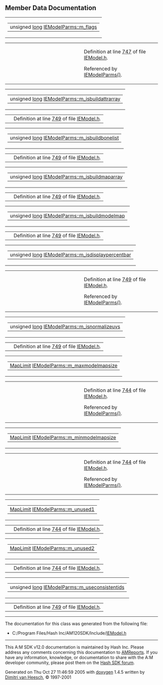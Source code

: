 ## Member Data Documentation

<span id="de812cb8066aad908294b43ef4b363df" class="anchor"></span>

<table class="mdTable" data-cellpadding="2" data-cellspacing="0">
<colgroup>
<col style="width: 100%" />
</colgroup>
<tbody>
<tr>
<td class="mdRow"><table data-cellpadding="0" data-cellspacing="0" data-border="0">
<tbody>
<tr>
<td class="md" data-nowrap="" data-valign="top">unsigned <a href="Rave_8h.md#f03dc93db7c58a69ed5c83e1fa49cf0e" class="el">long</a> <a href="classIEModelParms.md#de812cb8066aad908294b43ef4b363df" class="el">IEModelParms::m_flags</a></td>
</tr>
</tbody>
</table></td>
</tr>
</tbody>
</table>

<table data-cellspacing="5" data-cellpadding="0" data-border="0">
<colgroup>
<col style="width: 50%" />
<col style="width: 50%" />
</colgroup>
<tbody>
<tr>
<td> </td>
<td><p>Definition at line <a href="IEModel_8h-source.md#l00747" class="el">747</a> of file <a href="IEModel_8h-source.md" class="el">IEModel.h</a>.</p>
<p>Referenced by <a href="IEModel_8h-source.md#l00759" class="el">IEModelParms()</a>.</p></td>
</tr>
</tbody>
</table>

<span id="cdeecd4052e7db38d5e07f9bf45f3132" class="anchor"></span>

<table class="mdTable" data-cellpadding="2" data-cellspacing="0">
<colgroup>
<col style="width: 100%" />
</colgroup>
<tbody>
<tr>
<td class="mdRow"><table data-cellpadding="0" data-cellspacing="0" data-border="0">
<tbody>
<tr>
<td class="md" data-nowrap="" data-valign="top">unsigned <a href="Rave_8h.md#f03dc93db7c58a69ed5c83e1fa49cf0e" class="el">long</a> <a href="classIEModelParms.md#cdeecd4052e7db38d5e07f9bf45f3132" class="el">IEModelParms::m_isbuildattrarray</a></td>
</tr>
</tbody>
</table></td>
</tr>
</tbody>
</table>

|  |  |
|----|----|
|   | Definition at line <a href="IEModel_8h-source.md#l00749" class="el">749</a> of file <a href="IEModel_8h-source.md" class="el">IEModel.h</a>. |

<span id="79ae39b5f220be423bd796d31c1f1f76" class="anchor"></span>

<table class="mdTable" data-cellpadding="2" data-cellspacing="0">
<colgroup>
<col style="width: 100%" />
</colgroup>
<tbody>
<tr>
<td class="mdRow"><table data-cellpadding="0" data-cellspacing="0" data-border="0">
<tbody>
<tr>
<td class="md" data-nowrap="" data-valign="top">unsigned <a href="Rave_8h.md#f03dc93db7c58a69ed5c83e1fa49cf0e" class="el">long</a> <a href="classIEModelParms.md#79ae39b5f220be423bd796d31c1f1f76" class="el">IEModelParms::m_isbuildbonelist</a></td>
</tr>
</tbody>
</table></td>
</tr>
</tbody>
</table>

|  |  |
|----|----|
|   | Definition at line <a href="IEModel_8h-source.md#l00749" class="el">749</a> of file <a href="IEModel_8h-source.md" class="el">IEModel.h</a>. |

<span id="9fe3e200ab95147225aac9e87018a77d" class="anchor"></span>

<table class="mdTable" data-cellpadding="2" data-cellspacing="0">
<colgroup>
<col style="width: 100%" />
</colgroup>
<tbody>
<tr>
<td class="mdRow"><table data-cellpadding="0" data-cellspacing="0" data-border="0">
<tbody>
<tr>
<td class="md" data-nowrap="" data-valign="top">unsigned <a href="Rave_8h.md#f03dc93db7c58a69ed5c83e1fa49cf0e" class="el">long</a> <a href="classIEModelParms.md#9fe3e200ab95147225aac9e87018a77d" class="el">IEModelParms::m_isbuildmaparray</a></td>
</tr>
</tbody>
</table></td>
</tr>
</tbody>
</table>

|  |  |
|----|----|
|   | Definition at line <a href="IEModel_8h-source.md#l00749" class="el">749</a> of file <a href="IEModel_8h-source.md" class="el">IEModel.h</a>. |

<span id="38d10d93c02c772683d8ef4d5548bb3e" class="anchor"></span>

<table class="mdTable" data-cellpadding="2" data-cellspacing="0">
<colgroup>
<col style="width: 100%" />
</colgroup>
<tbody>
<tr>
<td class="mdRow"><table data-cellpadding="0" data-cellspacing="0" data-border="0">
<tbody>
<tr>
<td class="md" data-nowrap="" data-valign="top">unsigned <a href="Rave_8h.md#f03dc93db7c58a69ed5c83e1fa49cf0e" class="el">long</a> <a href="classIEModelParms.md#38d10d93c02c772683d8ef4d5548bb3e" class="el">IEModelParms::m_isbuildmodelmap</a></td>
</tr>
</tbody>
</table></td>
</tr>
</tbody>
</table>

|  |  |
|----|----|
|   | Definition at line <a href="IEModel_8h-source.md#l00749" class="el">749</a> of file <a href="IEModel_8h-source.md" class="el">IEModel.h</a>. |

<span id="b3ba79da2c53a091af510d36dbb5fa9a" class="anchor"></span>

<table class="mdTable" data-cellpadding="2" data-cellspacing="0">
<colgroup>
<col style="width: 100%" />
</colgroup>
<tbody>
<tr>
<td class="mdRow"><table data-cellpadding="0" data-cellspacing="0" data-border="0">
<tbody>
<tr>
<td class="md" data-nowrap="" data-valign="top">unsigned <a href="Rave_8h.md#f03dc93db7c58a69ed5c83e1fa49cf0e" class="el">long</a> <a href="classIEModelParms.md#b3ba79da2c53a091af510d36dbb5fa9a" class="el">IEModelParms::m_isdisplaypercentbar</a></td>
</tr>
</tbody>
</table></td>
</tr>
</tbody>
</table>

<table data-cellspacing="5" data-cellpadding="0" data-border="0">
<colgroup>
<col style="width: 50%" />
<col style="width: 50%" />
</colgroup>
<tbody>
<tr>
<td> </td>
<td><p>Definition at line <a href="IEModel_8h-source.md#l00749" class="el">749</a> of file <a href="IEModel_8h-source.md" class="el">IEModel.h</a>.</p>
<p>Referenced by <a href="IEModel_8h-source.md#l00759" class="el">IEModelParms()</a>.</p></td>
</tr>
</tbody>
</table>

<span id="fc8a4b7a6a5dc82350c50690e47a2da5" class="anchor"></span>

<table class="mdTable" data-cellpadding="2" data-cellspacing="0">
<colgroup>
<col style="width: 100%" />
</colgroup>
<tbody>
<tr>
<td class="mdRow"><table data-cellpadding="0" data-cellspacing="0" data-border="0">
<tbody>
<tr>
<td class="md" data-nowrap="" data-valign="top">unsigned <a href="Rave_8h.md#f03dc93db7c58a69ed5c83e1fa49cf0e" class="el">long</a> <a href="classIEModelParms.md#fc8a4b7a6a5dc82350c50690e47a2da5" class="el">IEModelParms::m_isnormalizeuvs</a></td>
</tr>
</tbody>
</table></td>
</tr>
</tbody>
</table>

|  |  |
|----|----|
|   | Definition at line <a href="IEModel_8h-source.md#l00749" class="el">749</a> of file <a href="IEModel_8h-source.md" class="el">IEModel.h</a>. |

<span id="0b42614aba1e7896a8b10cf26a0fabe2" class="anchor"></span>

<table class="mdTable" data-cellpadding="2" data-cellspacing="0">
<colgroup>
<col style="width: 100%" />
</colgroup>
<tbody>
<tr>
<td class="mdRow"><table data-cellpadding="0" data-cellspacing="0" data-border="0">
<tbody>
<tr>
<td class="md" data-nowrap="" data-valign="top"><a href="MapLimit_8h.md#e8505e7d76aa5225e8618b1a9adff4c9" class="el">MapLimit</a> <a href="classIEModelParms.md#0b42614aba1e7896a8b10cf26a0fabe2" class="el">IEModelParms::m_maxmodelmapsize</a></td>
</tr>
</tbody>
</table></td>
</tr>
</tbody>
</table>

<table data-cellspacing="5" data-cellpadding="0" data-border="0">
<colgroup>
<col style="width: 50%" />
<col style="width: 50%" />
</colgroup>
<tbody>
<tr>
<td> </td>
<td><p>Definition at line <a href="IEModel_8h-source.md#l00744" class="el">744</a> of file <a href="IEModel_8h-source.md" class="el">IEModel.h</a>.</p>
<p>Referenced by <a href="IEModel_8h-source.md#l00759" class="el">IEModelParms()</a>.</p></td>
</tr>
</tbody>
</table>

<span id="8f3ea1f5122d355b15f4e5b32264eba7" class="anchor"></span>

<table class="mdTable" data-cellpadding="2" data-cellspacing="0">
<colgroup>
<col style="width: 100%" />
</colgroup>
<tbody>
<tr>
<td class="mdRow"><table data-cellpadding="0" data-cellspacing="0" data-border="0">
<tbody>
<tr>
<td class="md" data-nowrap="" data-valign="top"><a href="MapLimit_8h.md#e8505e7d76aa5225e8618b1a9adff4c9" class="el">MapLimit</a> <a href="classIEModelParms.md#8f3ea1f5122d355b15f4e5b32264eba7" class="el">IEModelParms::m_minmodelmapsize</a></td>
</tr>
</tbody>
</table></td>
</tr>
</tbody>
</table>

<table data-cellspacing="5" data-cellpadding="0" data-border="0">
<colgroup>
<col style="width: 50%" />
<col style="width: 50%" />
</colgroup>
<tbody>
<tr>
<td> </td>
<td><p>Definition at line <a href="IEModel_8h-source.md#l00744" class="el">744</a> of file <a href="IEModel_8h-source.md" class="el">IEModel.h</a>.</p>
<p>Referenced by <a href="IEModel_8h-source.md#l00759" class="el">IEModelParms()</a>.</p></td>
</tr>
</tbody>
</table>

<span id="8059f3fe215ccb731ba0c9c85deb8b54" class="anchor"></span>

<table class="mdTable" data-cellpadding="2" data-cellspacing="0">
<colgroup>
<col style="width: 100%" />
</colgroup>
<tbody>
<tr>
<td class="mdRow"><table data-cellpadding="0" data-cellspacing="0" data-border="0">
<tbody>
<tr>
<td class="md" data-nowrap="" data-valign="top"><a href="MapLimit_8h.md#e8505e7d76aa5225e8618b1a9adff4c9" class="el">MapLimit</a> <a href="classIEModelParms.md#8059f3fe215ccb731ba0c9c85deb8b54" class="el">IEModelParms::m_unused1</a></td>
</tr>
</tbody>
</table></td>
</tr>
</tbody>
</table>

|  |  |
|----|----|
|   | Definition at line <a href="IEModel_8h-source.md#l00744" class="el">744</a> of file <a href="IEModel_8h-source.md" class="el">IEModel.h</a>. |

<span id="d83e7a4d83c52f3aa26f19bf3644ecf4" class="anchor"></span>

<table class="mdTable" data-cellpadding="2" data-cellspacing="0">
<colgroup>
<col style="width: 100%" />
</colgroup>
<tbody>
<tr>
<td class="mdRow"><table data-cellpadding="0" data-cellspacing="0" data-border="0">
<tbody>
<tr>
<td class="md" data-nowrap="" data-valign="top"><a href="MapLimit_8h.md#e8505e7d76aa5225e8618b1a9adff4c9" class="el">MapLimit</a> <a href="classIEModelParms.md#d83e7a4d83c52f3aa26f19bf3644ecf4" class="el">IEModelParms::m_unused2</a></td>
</tr>
</tbody>
</table></td>
</tr>
</tbody>
</table>

|  |  |
|----|----|
|   | Definition at line <a href="IEModel_8h-source.md#l00744" class="el">744</a> of file <a href="IEModel_8h-source.md" class="el">IEModel.h</a>. |

<span id="d67e4bc64cea0a26b00010293f84e512" class="anchor"></span>

<table class="mdTable" data-cellpadding="2" data-cellspacing="0">
<colgroup>
<col style="width: 100%" />
</colgroup>
<tbody>
<tr>
<td class="mdRow"><table data-cellpadding="0" data-cellspacing="0" data-border="0">
<tbody>
<tr>
<td class="md" data-nowrap="" data-valign="top">unsigned <a href="Rave_8h.md#f03dc93db7c58a69ed5c83e1fa49cf0e" class="el">long</a> <a href="classIEModelParms.md#d67e4bc64cea0a26b00010293f84e512" class="el">IEModelParms::m_useconsistentids</a></td>
</tr>
</tbody>
</table></td>
</tr>
</tbody>
</table>

|  |  |
|----|----|
|   | Definition at line <a href="IEModel_8h-source.md#l00749" class="el">749</a> of file <a href="IEModel_8h-source.md" class="el">IEModel.h</a>. |

------------------------------------------------------------------------

The documentation for this class was generated from the following file:

- C:/Program Files/Hash Inc/AM120SDK/Include/<a href="IEModel_8h-source.md" class="el">IEModel.h</a>

------------------------------------------------------------------------

<span class="small">This A:M SDK v12.0 documentation is maintained by Hash Inc. Please address any comments concerning this documentation to [AMReports](http://www.hash.com/reports). If you have any information, knowledge, or documentation to share with the A:M developer community, please post them on the [Hash SDK forum](http://www.hash.com/forums/index.php?showforum=11).</span>

Generated on Thu Oct 27 11:46:59 2005 with [<span class="image placeholder" original-image-src="doxygen.png" original-image-title="" height="45" width="100" align="middle" border="0">doxygen</span>](http://www.doxygen.org/index.html) 1.4.5 written by [Dimitri van Heesch](mailto:dimitri@stack.nl), © 1997-2001
